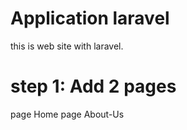 # Application laravel

this is web site with laravel.

# step 1: Add 2 pages 
page Home
page About-Us